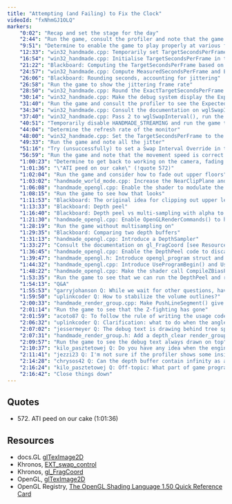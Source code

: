 ```yaml
---
title: "Attempting (and Failing) to Fix the Clock"
videoId: "fxNhmGJ1OLQ"
markers:
    "0:02": "Recap and set the stage for the day"
    "2:44": "Run the game, consult the profiler and note that the game only updates itself as if it's running at 60FPS"
    "9:51": "Determine to enable the game to play properly at various frame rates"
    "12:33": "win32_handmade.cpp: Temporarily set TargetSecondsPerFrame to twice the expected rate, and run the game to see that it feels like the 60FPS version"
    "16:54": "win32_handmade.cpp: Initialise TargetSecondsPerFrame in the game loop"
    "21:22": "Blackboard: Computing the TargetSecondsPerFrame based on observed seconds elapsed"
    "24:57": "win32_handmade.cpp: Compute MeasuredSecondsPerFrame and ExactTargetSecondsPerFrame"
    "26:06": "Blackboard: Rounding seconds, accounting for jittering"
    "26:58": "Run the game to show the jittering frame rate"
    "28:50": "win32_handmade.cpp: Round the ExactTargetSecondsPerFrame and run the game to show that"
    "30:14": "win32_handmade.cpp: Make the debug system display the ExpectedFramesPerUpdate"
    "31:40": "Run the game and consult the profiler to see the ExpectedFramesPerUpdate oscillating"
    "34:34": "win32_handmade.cpp: Consult the documentation on wglSwapInterval [see Resources, Khronos]"
    "37:40": "win32_handmade.cpp: Pass 2 to wglSwapInterval(), run the game and investigate what wglSwapInterval is doing"
    "40:51": "Temporarily disable HANDMADE_STREAMING and run the game to see that the wglSwapInterval works more correctly"
    "44:04": "Determine the refresh rate of the monitor"
    "48:00": "win32_handmade.cpp: Set the TargetSecondsPerFrame to the MeasuredSecondsPerFrame of the previous frame"
    "49:33": "Run the game and note all the jitter"
    "51:16": "Try (unsuccessfully) to set a Swap Interval Override in the video driver"
    "56:59": "Run the game and note that the movement speed is correct at lower frame rates"
    "1:00:23": "Determine to get back to working on the camera, fading out floors above the hero"
    "1:01:36": "\"ATI peed on our cake\" (!quote 572)"
    "1:02:04": "Run the game and consider how to fade out upper floors"
    "1:03:02": "handmade_world_mode.cpp: Increase the NearClipPlane and run the game to see that upper floors have been clipped out, and peel away gradually while moving between floors"
    "1:06:08": "handmade_opengl.cpp: Enable the shader to modulate the fragments' alpha amounts by their distance from the camera"
    "1:08:15": "Run the game to see how that looks"
    "1:11:53": "Blackboard: The original idea for clipping out upper levels"
    "1:13:33": "Blackboard: Depth peel"
    "1:16:40": "Blackboard: Depth peel vs multi-sampling with alpha to coverage"
    "1:21:30": "handmade_opengl.cpp: Enable OpenGLRenderCommands() to handle GL_TEXTURE_2D slots [see Resources, docs.GL and OpenGL]"
    "1:28:19": "Run the game without multisampling on"
    "1:29:35": "Blackboard: Comparing two depth buffers"
    "1:31:13": "handmade_opengl.cpp: Introduce a DepthSampler"
    "1:33:27": "Consult the documentation on gl_FragCoord [see Resources, OpenGL Registry and Khronos]"
    "1:36:45": "handmade_opengl.cpp: Enable the DepthPeel code to discard fragments nearer the camera than the ClipDepth"
    "1:39:47": "handmade_opengl.h: Introduce opengl_program struct and CompileZBiasProgram()"
    "1:44:32": "handmade_opengl.cpp: Introduce UseProgramBegin() and UseProgramEnd()"
    "1:48:22": "handmade_opengl.cpp: Make the shader call CompileZBiasProgram() for NoDepthPeel and DepthPeel, and fix compile errors"
    "1:53:35": "Run the game to see that we can run the DepthPeel and regular versions"
    "1:54:13": "Q&A"
    "1:55:53": "garryjohanson Q: While we wait for other questions, have you had a good experience with gdb?"
    "1:59:50": "uplinkcoder Q: How to stabilize the volume outlines?"
    "2:00:33": "handmade_render_group.cpp: Make PushLineSegment() give the debug line segments some ZBias"
    "2:01:14": "Run the game to see that the Z-fighting has gone"
    "2:01:59": "acoto87 Q: To follow the rule of writing the usage code first, don't believe that the project is at a point where it is better to advance in the game now, and when the game needs more engine features, then go and implement them?"
    "2:06:32": "uplinkcoder Q: Clarification: what to do when the angles are too close together?"
    "2:07:02": "jessermeyer Q: The debug text is drawing behind tree sprites, by the way"
    "2:07:31": "handmade_render_group.h: Add a depth_clear render_group_entry_type and introduce PushDepthClear() for DEBUGStart() to call"
    "2:09:57": "Run the game to see the debug text always drawn on top"
    "2:10:37": "kilo_pasztetowej Q: Do you have any idea when the engine layer will be finished, and you move to just gameplay programming?"
    "2:11:41": "jezzi23 Q: I'm not sure if the profiler shows some insightful information about CPU cache hit / miss rates. How might you implement something like that?"
    "2:14:28": "chrysos42 Q: Can the depth buffer contain infinity as a floating point value?"
    "2:16:24": "kilo_pasztetowej Q: Off-topic: What part of game programming do you enjoy the most? Engine, gameplay, etc?"
    "2:16:42": "Close things down"
---
```


## Quotes

* 572\. ATI peed on our cake (1:01:36)

## Resources

* docs.GL [glTexImage2D](http://docs.gl/gl3/glTexImage2D)
* Khronos, [EXT_swap_control](https://www.khronos.org/registry/OpenGL/extensions/EXT/WGL_EXT_swap_control.txt)
* Khronos, [gl_FragCoord](https://www.khronos.org/registry/OpenGL-Refpages/gl4/html/gl_FragCoord.xhtml)
* OpenGL, [glTexImage2D](https://www.khronos.org/opengl/wiki/GLAPI/glTexImage2D)
* OpenGL Registry, [The OpenGL Shading Language 1.50 Quick Reference Card](https://www.khronos.org/files/opengl-quick-reference-card.pdf)

